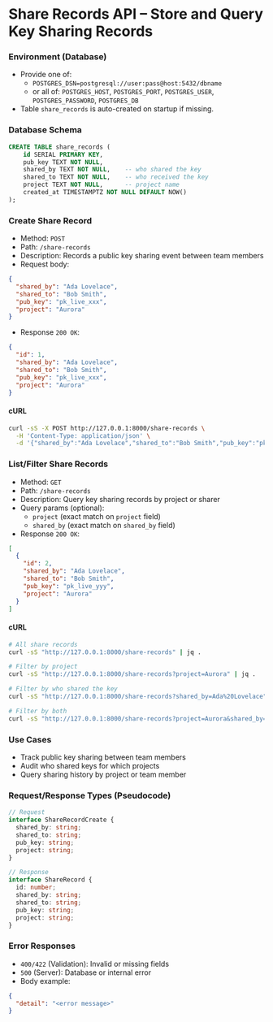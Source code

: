 # Share Records API – Store and Query Key Sharing Records

### Environment (Database)
- Provide one of:
  - `POSTGRES_DSN=postgresql://user:pass@host:5432/dbname`
  - or all of: `POSTGRES_HOST`, `POSTGRES_PORT`, `POSTGRES_USER`, `POSTGRES_PASSWORD`, `POSTGRES_DB`
- Table `share_records` is auto-created on startup if missing.

### Database Schema
```sql
CREATE TABLE share_records (
    id SERIAL PRIMARY KEY,
    pub_key TEXT NOT NULL,
    shared_by TEXT NOT NULL,    -- who shared the key
    shared_to TEXT NOT NULL,    -- who received the key  
    project TEXT NOT NULL,      -- project name
    created_at TIMESTAMPTZ NOT NULL DEFAULT NOW()
);
```

### Create Share Record
- Method: `POST`
- Path: `/share-records`
- Description: Records a public key sharing event between team members
- Request body:
```json
{
  "shared_by": "Ada Lovelace",
  "shared_to": "Bob Smith",
  "pub_key": "pk_live_xxx",
  "project": "Aurora"
}
```
- Response `200 OK`:
```json
{
  "id": 1,
  "shared_by": "Ada Lovelace",
  "shared_to": "Bob Smith",
  "pub_key": "pk_live_xxx",
  "project": "Aurora"
}
```

#### cURL
```bash
curl -sS -X POST http://127.0.0.1:8000/share-records \
  -H 'Content-Type: application/json' \
  -d '{"shared_by":"Ada Lovelace","shared_to":"Bob Smith","pub_key":"pk_live_xxx","project":"Aurora"}' | jq .
```

### List/Filter Share Records
- Method: `GET`
- Path: `/share-records`
- Description: Query key sharing records by project or sharer
- Query params (optional):
  - `project` (exact match on `project` field)
  - `shared_by` (exact match on `shared_by` field)
- Response `200 OK`:
```json
[
  {
    "id": 2,
    "shared_by": "Ada Lovelace",
    "shared_to": "Bob Smith",
    "pub_key": "pk_live_yyy",
    "project": "Aurora"
  }
]
```

#### cURL
```bash
# All share records
curl -sS "http://127.0.0.1:8000/share-records" | jq .

# Filter by project
curl -sS "http://127.0.0.1:8000/share-records?project=Aurora" | jq .

# Filter by who shared the key
curl -sS "http://127.0.0.1:8000/share-records?shared_by=Ada%20Lovelace" | jq .

# Filter by both
curl -sS "http://127.0.0.1:8000/share-records?project=Aurora&shared_by=Ada%20Lovelace" | jq .
```

### Use Cases
- Track public key sharing between team members
- Audit who shared keys for which projects
- Query sharing history by project or team member

### Request/Response Types (Pseudocode)
```ts
// Request
interface ShareRecordCreate {
  shared_by: string;
  shared_to: string;
  pub_key: string;
  project: string;
}

// Response
interface ShareRecord {
  id: number;
  shared_by: string;
  shared_to: string;
  pub_key: string;
  project: string;
}
```

### Error Responses
- `400/422` (Validation): Invalid or missing fields
- `500` (Server): Database or internal error
- Body example:
```json
{
  "detail": "<error message>"
}
```
